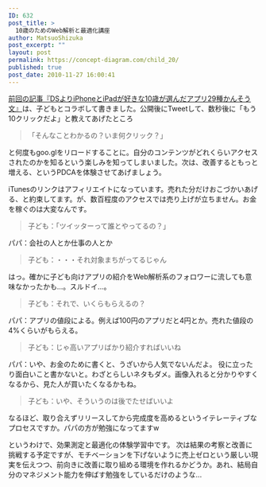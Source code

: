 ```yaml
---
ID: 632
post_title: >
  10歳のためのWeb解析と最適化講座
author: MatsuoShizuka
post_excerpt: ""
layout: post
permalink: https://concept-diagram.com/child_20/
published: true
post_date: 2010-11-27 16:00:41
---
```

<a href="https://makoto-shimizu.com/private-blog/child/child_19/" target="_self">前回の記事『DSよりiPhoneとiPadが好きな10歳が選んだアプリ29種かんそう文』</a>は、子どもとコラボして書きました。公開後にTweetして、数秒後に「もう10クリックだよ」と教えてあげたところ
<blockquote>「そんなことわかるの？いま何クリック？」</blockquote>
と何度もgoo.glをリロードすることに。自分のコンテンツがどれくらいアクセスされたのかを知るという楽しみを知ってしまいました。次は、改善するともっと増える、というPDCAを体験させてあげましょう。

iTunesのリンクはアフィリエイトになっています。売れた分だけおこづかいあげる、と約束してます。が、数百程度のアクセスでは売り上げが立ちません。お金を稼ぐのは大変なんです。
<blockquote>子ども：「ツイッターって誰とやってるの？」</blockquote>
パパ：会社の人とか仕事の人とか
<blockquote>子ども：・・・それ対象まちがってるじゃん</blockquote>
はっ。確かに子ども向けアプリの紹介をWeb解析系のフォロワーに流しても意味なかったかも...。スルドイ...。
<blockquote>子ども：それで、いくらもらえるの？</blockquote>
パパ：アプリの値段による。例えば100円のアプリだと4円とか。売れた値段の4%くらいがもらえる。
<blockquote>子ども：じゃ高いアプリばかり紹介すればいいね</blockquote>
パパ：いや、お金のために書くと、うざいから人気でないんだよ。
役に立ったり面白いこと書かないと。わざとらしいネタもダメ。画像入れると分かりやすくなるから、見た人が買いたくなるかもね。
<blockquote>子ども：いや、そういうのは後でたせばいいよ</blockquote>
なるほど、取り合えずリリースしてから完成度を高めるというイテレーティブなプロセスですか。パパの方が勉強になってますw

というわけで、効果測定と最適化の体験学習中です。
次は結果の考察と改善に挑戦する予定ですが、モチベーションを下げないように売上ゼロという厳しい現実を伝えつつ、前向きに改善に取り組める環境を作れるかどうか。あれ、結局自分のマネジメント能力を伸ばす勉強をしているだけのような...